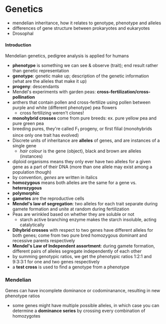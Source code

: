 # Genetics
- mendelian inheritance, how it relates to genotype, phenotype and alleles 
- differences of gene structure between prokaryotes and eukaryotes
- Drosophal

#### Introduction
Mendelian genetics, pedigree analysis is applied for humans
- **phenotype** is something we can see & observe (trait); end result rather than genetic representation
- **genotype**: genetic make up; description of the genetic information (what are the alleles that make it up)
- **progeny**: descendants
- Mendel's experiments with garden peas: **cross-fertilization/cross-pollination**
- anthers that contain pollen and cross-fertilize using pollen between purple and white (different phenotype) pea flowers
  - cross fertilizing weren't clones!
- **monohybrid crosses** come from pure breeds: ex. pure yellow pea and pure green pea
- breeding pures, they're called F<sub>1</sub> progeny, or first filial (monohybrids since only one trait has evolved)
- Discrete units of inheritance are **alleles** of genes, and are instances of a single gene
  - *hair colour* is the gene (object), black and brown are alleles (instances)
- diploid organisms means they only ever have two alleles for a given gene as a part of their DNA (more than one allele may exist among a population though)
- by convention, *genes* are written in italics
- **homozygous** means both alleles are the same for a gene vs. **heterozygous**
- **polymorphic** 
- **gametes** are the reproductive cells
- **Mendel's law of segregation**: two alleles for each trait separate during gamete formation and unite at random during fertilization
- Peas are wrinkled based on whether they are soluble or not
  - starch active branching enzyme makes the starch insoluble, acting catalytically 
- **Dihybrid crosses** with respect to two genes have different alleles for both genes; come from two pure bred homozygous dominant and recessive parents respectively
- **Mendel's Law of Independent assortment**: during gamete formation, different pairs of alleles segregate independently of each other
- by summing genotypic ratios, we get the phenotypic ratios 1:2:1 and 9:3:3:1 for one and two genes respectively
- a **test cross** is used to find a genotype from a phenotype

### Mendelian
Genes can have incomplete dominance or codominanance, resulting in new phenotype ratios
- some genes might have multiple possible alleles, in which case you can determine a **dominance series** by crossing every combination of homozygotes

